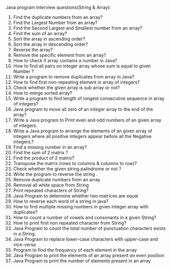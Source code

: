 Java program interview questions(String & Array):

1. Find the duplicate numbers from an array?
2. Find the Largest Number from an array?
3. Find the Second Largest and Smallest number from an array?
4. Find the sum of an array?
5. Sort the array in ascending order?
6. Sort the array in descending order?
7. Reverse the array?
8. Remove the specific element from an array?
9. How to check if array contains a number in Java?
10. How to find all pairs on integer array whose sum is equal to given Number ?
11. Write a program to remove duplicates from array in Java?
12. How to find first non-repeating element in array of integers?
13. Check whether the given array is sub array or not?
14. How to merge sorted array?
15. Write a program to find length of longest consecutive sequence
in array of integers?
16. Java program to move all zero of an integer array to the end of the array?
17. Write a Java program to Print even and odd numbers of an given array of
integers.
18. Write a Java program to arrange the elements of an given array of integers
where all positive integers appear before all the Negative integers.?
19. Find a missing number in an array?
20. Find the sum of 2 matrix ?
21. Find the product of 2 matrix?
22. Transpose the matrix (rows to columns &amp; columns to row)?
23. Check whether the given string palindrome or not ?
24. Write the program to reverse the string .
25. Remove duplicate numbers from an array
26. Removal all white space from String
27. Print repeated characters of String?
28. Java Program to determine whether two matrices are equal
29. How to reverse each word of a string in java?
30. How to find multiple missing numbers in given integer array with duplicates?
31. How to count a number of vowels and consonants in a given String?
32. How to print first non repeated character from String?
33. Java Program to count the total number of punctuation characters exists in a
String.
34. Java Program to replace lower-case characters with upper-case and vice-versa
35. Program to find the frequency of each element in the array
36. Java Program to print the elements of an array present on even position
37. Java Program to print the number of elements present in an array
